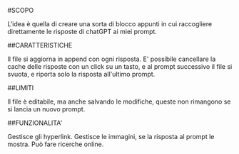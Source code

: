 #SCOPO

L'idea è quella di creare una sorta di blocco appunti in cui raccogliere direttamente le risposte di chatGPT ai miei prompt.

##CARATTERISTICHE

Il file si aggiorna in append con ogni risposta. 
E' possibile cancellare la cache delle risposte con un click su un tasto, e al prompt successivo il file si svuota, e riporta solo la risposta all'ultimo prompt.

##LIMITI

Il file è editabile, ma anche salvando le modifiche, queste non rimangono se si lancia un nuovo prompt.

##FUNZIONALITA'

Gestisce gli hyperlink.
Gestisce le immagini, se la risposta al prompt le mostra.
Può fare ricerche online.
